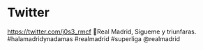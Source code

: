 # Twitter
https://twitter.com/j0s3_rmcf
💯Real Madrid, Sígueme y triunfaras.
#halamadridynadamas #realmadrid #superliga 
@realmadrid
